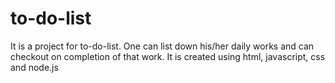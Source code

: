 # to-do-list
It is a project for to-do-list. One can list down his/her daily works and can checkout on completion of that work. It is created using html, javascript, css and node.js
